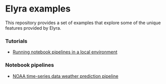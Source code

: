 <!--
{% comment %}
Copyright 2018-2020 IBM Corporation

Licensed under the Apache License, Version 2.0 (the "License");
you may not use this file except in compliance with the License.
You may obtain a copy of the License at

http://www.apache.org/licenses/LICENSE-2.0

Unless required by applicable law or agreed to in writing, software
distributed under the License is distributed on an "AS IS" BASIS,
WITHOUT WARRANTIES OR CONDITIONS OF ANY KIND, either express or implied.
See the License for the specific language governing permissions and
limitations under the License.
{% endcomment %}
-->

# Elyra examples


This repository provides a set of examples that explore some of the unique
features provided by Elyra.

### Tutorials
- [Running notebook pipelines in a local environment](pipelines/hello_world)

### Notebook pipelines
- [NOAA time-series data weather prediction pipeline](pipelines/dax_noaa_weather_data)

